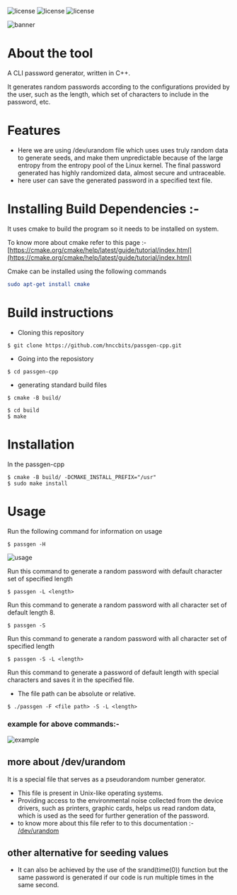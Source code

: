 <!-- # passgen-cpp
A CLI password generator written in C++

## Build

```
git clone https://github.com/hnccbits/passgen-cpp.git
cd passgen-cpp
cmake -B build/
cd build
make
```

[Read Design goals](DESIGN.md) -->
![license](https://img.shields.io/badge/license-MIT-brightgreen) 
![license](https://img.shields.io/badge/dependencies-cmake-yellowgreen)
![license](https://img.shields.io/badge/forks-13-blue)

![banner](https://github.com/kumarharsh2396/passgen-cpp/blob/main/image/banner.png?raw=true)

# About the tool

 A CLI password generator, written in C++.

 It generates random passwords according to the configurations provided by the user, such as the length, which set of characters to include in the password, etc. 

# Features

- Here we are using /dev/urandom file which uses uses truly random data to generate seeds, and make them unpredictable because of the large entropy from the     entropy pool of the Linux kernel. The final password generated has highly randomized data, almost secure and untraceable.
- here user can save the generated password in a specified text file.


# Installing Build Dependencies :-
 It uses cmake to build the program so it needs to be installed on system.

To know more about cmake refer to this page :- [https://cmake.org/cmake/help/latest/guide/tutorial/index.html](https://cmake.org/cmake/help/latest/guide/tutorial/index.html)

 Cmake can be installed using the following commands



```cmake
sudo apt-get install cmake
```
# Build instructions


- Cloning this repository
```
$ git clone https://github.com/hnccbits/passgen-cpp.git
```
- Going into the reposistory
```
$ cd passgen-cpp
```
- generating standard build files
```
$ cmake -B build/
```
```
$ cd build
$ make
```

# Installation

In the passgen-cpp

```
$ cmake -B build/ -DCMAKE_INSTALL_PREFIX="/usr"
$ sudo make install
```

# Usage
 Run the following command for information on usage
 ```
 $ passgen -H
 ```
 ![usage](https://github.com/kumarharsh2396/passgen-cpp/blob/main/image/usage.png?raw=true)

 Run this command to generate a random password with default character set of specified length
 ```
 $ passgen -L <length>
```
Run this command to generate a random password with all character set of default length 8.
```
$ passgen -S
```
Run this command to generate a random password with all character set of specified length
```
$ passgen -S -L <length>
```
Run this command to generate a password of default length with special characters and saves it in the specified file.
- The file path can be absolute or relative.
```
$ ./passgen -F <file path> -S -L <length>
```
### example for  above commands:-
![example](https://github.com/kumarharsh2396/passgen-cpp/blob/main/image/example.png?raw=true)





## more about /dev/urandom
 It is a special file that serves as a pseudorandom number generator.
 - This file is present in Unix-like operating systems.
 - Providing access to the environmental noise collected from the device drivers, such as printers, graphic cards, helps us read random data, which is used as the seed for further generation of the password. 
 - to know more about this file refer to to this documentation :- [/dev/urandom](https://man7.org/linux/man-pages/man4/random.4.html) 
 
 ## other alternative for seeding values
 - It can also be achieved by the use of the srand(time(0)) function but the same password is generated if our code is run multiple times in the same second.

 
